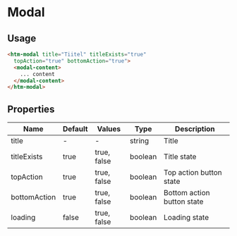 # Modal

## Usage

```html
<htm-modal title="Tiitel" titleExists="true"
  topAction="true" bottomAction="true">
  <modal-content>
    ... content
  </modal-content>
</htm-modal>
```

## Properties

| Name  | Default  | Values  |  Type | Description  |
|---|---|---|---|---|
| title | - | - | string | Title
| titleExists | true | true, false | boolean | Title state
| topAction | true | true, false | boolean | Top action button state
| bottomAction | true | true, false | boolean | Bottom action button state
| loading | false | true, false | boolean | Loading state




